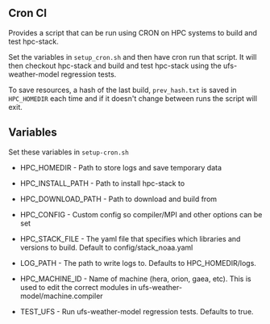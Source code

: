 ## Cron CI

Provides a script that can be run using CRON on HPC systems to build
and test hpc-stack.

Set the variables in `setup_cron.sh` and then have cron run that
script. It will then checkout hpc-stack and build and test hpc-stack
using the ufs-weather-model regression tests.

To save resources, a hash of the last build, `prev_hash.txt` is saved
in `HPC_HOMEDIR` each time and if it doesn't change
between runs the script will exit.

## Variables

Set these variables in `setup-cron.sh`

* HPC_HOMEDIR - Path to store logs and save temporary data

* HPC_INSTALL_PATH - Path to install hpc-stack to

* HPC_DOWNLOAD_PATH - Path to download and build from

* HPC_CONFIG - Custom config so compiler/MPI and other options can be set

* HPC_STACK_FILE - The yaml file that specifies which libraries and versions to build. Default to config/stack_noaa.yaml

* LOG_PATH - The path to write logs to. Defaults to HPC_HOMEDIR/logs.

* HPC_MACHINE_ID - Name of machine (hera, orion, gaea, etc).
This is used to edit the correct modules in ufs-weather-model/machine.compiler 

* TEST_UFS - Run ufs-weather-model regression tests. Defaults to true.



